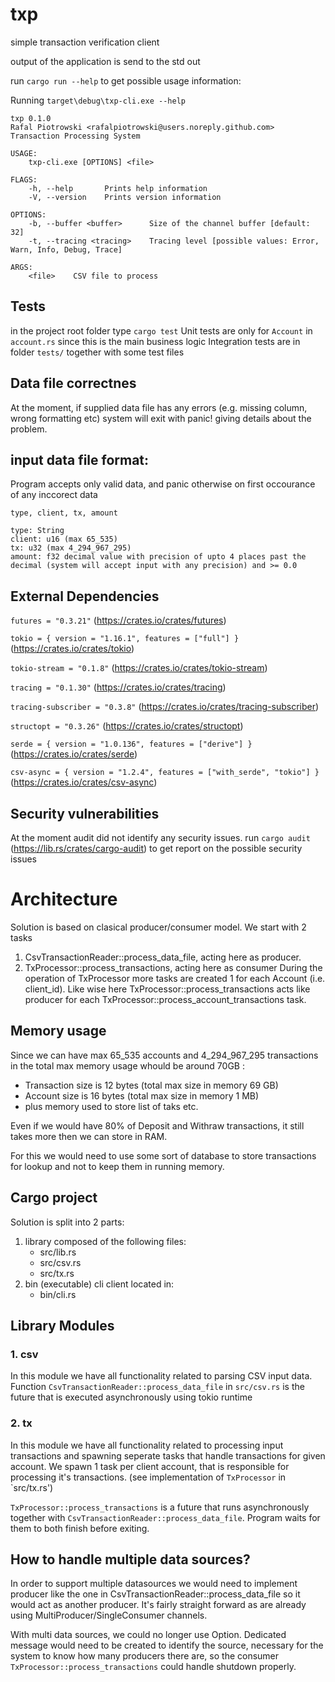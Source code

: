 # txp
simple transaction verification client

output of the application is send to the std out

run `cargo run --help` to get possible usage information:

Running `target\debug\txp-cli.exe --help`
```
txp 0.1.0
Rafal Piotrowski <rafalpiotrowski@users.noreply.github.com>
Transaction Processing System

USAGE:
    txp-cli.exe [OPTIONS] <file>

FLAGS:
    -h, --help       Prints help information
    -V, --version    Prints version information

OPTIONS:
    -b, --buffer <buffer>      Size of the channel buffer [default: 32]
    -t, --tracing <tracing>    Tracing level [possible values: Error, Warn, Info, Debug, Trace]

ARGS:
    <file>    CSV file to process
```

## Tests
in the project root folder type `cargo test`
Unit tests are only for `Account` in `account.rs` since this is the main business logic
Integration tests are in folder `tests/` together with some test files

## Data file correctnes
At the moment, if supplied data file has any errors (e.g. missing column, wrong formatting etc) system will exit with panic! giving details about the problem.

## input data file format: 
Program accepts only valid data, and panic otherwise on first occourance of any inccorect data 
```
type, client, tx, amount

type: String
client: u16 (max 65_535)
tx: u32 (max 4_294_967_295)
amount: f32 decimal value with precision of upto 4 places past the decimal (system will accept input with any precision) and >= 0.0
```

## External Dependencies
`futures = "0.3.21"` (https://crates.io/crates/futures)

`tokio = { version = "1.16.1", features = ["full"] }` (https://crates.io/crates/tokio)

`tokio-stream = "0.1.8"` (https://crates.io/crates/tokio-stream)

`tracing = "0.1.30"` (https://crates.io/crates/tracing)

`tracing-subscriber = "0.3.8"` (https://crates.io/crates/tracing-subscriber)

`structopt = "0.3.26"` (https://crates.io/crates/structopt)

`serde = { version = "1.0.136", features = ["derive"] }` (https://crates.io/crates/serde)

`csv-async = { version = "1.2.4", features = ["with_serde", "tokio"] }` (https://crates.io/crates/csv-async)

## Security vulnerabilities
At the moment audit did not identify any security issues.
run `cargo audit` (https://lib.rs/crates/cargo-audit) to get report on the possible security issues

# Architecture

Solution is based on clasical producer/consumer model. We start with 2 tasks
1. CsvTransactionReader::process_data_file, acting here as producer.
2. TxProcessor::process_transactions, acting here as consumer
During the operation of TxProcessor more tasks are created 1 for each Account (i.e. client_id). Like wise here TxProcessor::process_transactions acts like producer for each TxProcessor::process_account_transactions task.

## Memory usage

Since we can have max 65_535 accounts and 4_294_967_295 transactions in the total max memory usage whould be around 70GB :
- Transaction size is 12 bytes (total max size in memory 69 GB)
- Account size is 16 bytes (total max size in memory 1 MB)
- plus memory used to store list of taks etc.

Even if we would have 80% of Deposit and Withraw transactions, it still takes more then we can store in RAM.

For this we would need to use some sort of database to store transactions for lookup and not to keep them in running memory.

## Cargo project
Solution is split into 2 parts:
1. library composed of the following files:
    - src/lib.rs
    - src/csv.rs
    - src/tx.rs
2. bin (executable) cli client located in:
    - bin/cli.rs

## Library Modules
### 1. csv
In this module we have all functionality related to parsing CSV input data.
Function `CsvTransactionReader::process_data_file` in `src/csv.rs` is the future that is executed asynchronously using tokio runtime

### 2. tx
In this module we have all functionality related to processing input transactions and spawning seperate tasks that handle transactions for given account. 
We spawn 1 task per client account, that is responsible for processing it's transactions. (see implementation of `TxProcessor` in `src/tx.rs')

`TxProcessor::process_transactions` is a future that runs asynchronously together with `CsvTransactionReader::process_data_file`. Program waits for them to both finish before exiting.

## How to handle multiple data sources?
In order to support multiple datasources we would need to implement producer like the one in CsvTransactionReader::process_data_file so it would act as another producer. It's fairly straight forward as are already using MultiProducer/SingleConsumer channels.

With multi data sources, we could no longer use Option<RawTransaction>. Dedicated message would need to be created to identify the source, necessary for the system to know how many producers there are, so the consumer `TxProcessor::process_transactions` could handle shutdown properly.